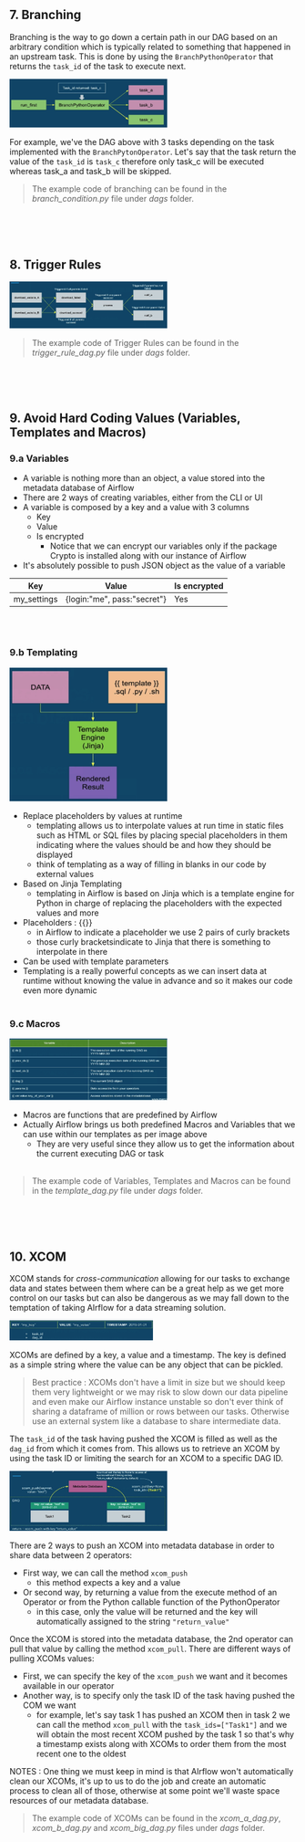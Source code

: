 ## 7. Branching

Branching is the way to go down a certain path in our DAG based on an arbitrary condition which is typically related to something that happened in an upstream task. This is done by using the `BranchPythonOperator` that returns the `task_id` of the task to execute next.

<img src="/files/images/img28.png" height="55%" width="55%" />

For example, we've the DAG above with 3 tasks depending on the task implemented with the `BranchPytonOperator`. Let's say that the task return the value of the `task_id` is `task_c` therefore only task_c will be executed whereas task_a and task_b will be skipped.

> The example code of branching can be found in the *branch_condition.py* file under *dags* folder.

<br><br><br>


## 8. Trigger Rules

<img src="/files/images/img29.png" height="55%" width="55%" />

> The example code of Trigger Rules can be found in the *trigger_rule_dag.py* file under *dags* folder.

<br><br><br>


## 9. Avoid Hard Coding Values (Variables, Templates and Macros)

### 9.a Variables

- A variable is nothing more than an object, a value stored into the metadata database of Airflow
- There are 2 ways of creating variables, either from the CLI or UI
- A variable is composed by a key and a value with 3 columns
    - Key
    - Value
    - Is encrypted
        - Notice that we can encrypt our variables only if the package Crypto is installed along with our instance of Airflow
- It's absolutely possible to push JSON object as the value of a variable


Key | Value | Is encrypted
--- | --- | ---
my_settings | {login:"me", pass:"secret"} | Yes

<br><br>

### 9.b Templating

<img src="/files/images/img30.png" height="55%" width="55%" />

- Replace placeholders by values at runtime
    - templating allows us to interpolate values at run time in static files such as HTML or SQL files by placing special placeholders in them indicating where the values should be and how they should be displayed
    - think of templating as a way of filling in blanks in our code by external values
- Based on Jinja Templating
    - templating in Airflow is based on Jinja which is a template engine for Python in charge of replacing the placeholders with the expected values and more
- Placeholders : {{}}
    - in Airflow to indicate a placeholder we use 2 pairs of curly brackets
    - those curly bracketsindicate to Jinja that there is something to interpolate in there
- Can be used with template parameters
- Templating is a really powerful concepts as we can insert data at runtime without knowing the value in advance and so it makes our code even more dynamic
<br><br>


### 9.c Macros

<img src="/files/images/img31.png" height="55%" width="55%" />

- Macros are functions that are predefined by Airflow
- Actually Airflow brings us both predefined Macros and Variables that we can use within our templates as per image above
    - They are very useful since they allow us to get the information about the current executing DAG or task
<br><br>

> The example code of Variables, Templates and Macros can be found in the *template_dag.py* file under *dags* folder.

<br><br><br>


## 10. XCOM

XCOM stands for *cross-communication* allowing for our tasks to exchange data and states between them where can be a great help as we get more control on our tasks but can also be dangerous as we may fall down to the temptation of taking AIrflow for a data streaming solution.

<img src="/files/images/img32.png" height="50%" width="50%" />

XCOMs are defined by a key, a value and a timestamp. The key is defined as a simple string where the value can be any object that can be pickled.

> Best practice : XCOMs don't have a limit in size but we should keep them very lightweight or we may risk to slow down our data pipeline and even make our Airflow instance unstable so don't ever think of sharing a dataframe of million or rows between our tasks. Otherwise use an external system like a database to share intermediate data.

The `task_id` of the task having pushed the XCOM is filled as well as the `dag_id` from which it comes from. This allows us to retrieve an XCOM by using the task ID or limiting the search for an XCOM to a specific DAG ID.


<img src="/files/images/img33.png" height="55%" width="55%" />

There are 2 ways to push an XCOM into metadata database in order to share data between 2 operators:

- First way, we can call the method `xcom_push`
    - this method expects a key and a value
- Or second way, by returning a value from the execute method of an Operator or from the Python callable function of the PythonOperator
    - in this case, only the value will be returned and the key will automatically assigned to the string `"return_value"`


Once the XCOM is stored into the metadata database, the 2nd operator can pull that value by calling the method `xcom_pull`. There are different ways of pulling XCOMs values:

- First, we can specify the key of the `xcom_push` we want and it becomes available in our operator
- Another way, is to specify only the task ID of the task having pushed the COM we want
    - for example, let's say task 1 has pushed an XCOM then in task 2 we can call the method `xcom_pull` with the `task_ids=["Task1"]` and we will obtain the most recent XCOM pushed by the task 1 so that's why a timestamp exists along with XCOMs to order them from the most recent one to the oldest


NOTES : One thing we must keep in mind is that AIrflow won't automatically clean our XCOMs, it's up to us to do the job and create an automatic process to clean all of those, otherwise at some point we'll waste space resources of our metadata database.

> The example code of XCOMs can be found in the *xcom_a_dag.py*, *xcom_b_dag.py* and *xcom_big_dag.py* files under *dags* folder.

<br><br><br>
